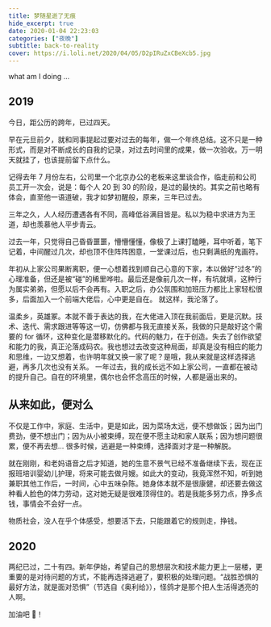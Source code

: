 ```yaml
---
title: 梦随星逝了无痕
hide_excerpt: true
date: 2020-01-04 22:23:03
categories: ["夜晚"]
subtitle: back-to-reality
cover: https://i.loli.net/2020/04/05/D2pIRuZxCBeXcb5.jpg
---
```


what am I doing ...

<!-- more -->

## 2019

今日，距公历的跨年，已过四天。

早在元旦前夕，就和同事提起过要对过去的每年，做一个年终总结。这不只是一种形式，而是对不断成长的自我的记录，对过去时间里的成果，做一次验收。万一明天就挂了，也该提前留下点什么。

记得去年 7 月份左右，公司里一个北京办公的老板来这里谈合作，临走前和公司员工开一次会，说是：每个人 20 到 30 的阶段，是过的最快的。其实之前也略有体会，直至他一语道破，我才如梦初醒般，原来，三年已过去。

三年之久，人人经历遭遇各有不同，高峰低谷满目皆是。私以为稳中求进方为王道，却也羡慕他人平步青云。

过去一年，只觉得自己昏昏噩噩，懵懵懂懂，像极了上课打瞌睡，耳中听着，笔下记着，中间醒过几次，却也顶不住阵阵困意，一堂课过后，也只剩满纸的鬼画符。

年初从上家公司果断离职，便一心想着找到顺自己心意的下家，本以做好“过冬”的心理准备，但还是被“碰”的稀里哗啦。最后还是像前几次一样，有坑就填，这种行为属实弟弟，但愿以后不会再有。入职之后，办公氛围和加班压力都比上家轻松很多，后面加入一个前端大佬后，心中更是自在。
就这样，我沦落了。

温柔乡，英雄冢。本就不善于表达的我，在大佬进入顶在我前面后，更是沉默。技术、迭代、需求跟进等等这一切，仿佛都与我无直接关系，我做的只是敲好这个需要的 for 循环，这种变化是潜移默化的。代码的魅力，在于创造。失去了创作欲望和能力的我，真正沦落成码农。我也想过去改变这种局面，却真是没有相应的能力和思维，一边又想着，也许明年就又换一家了呢？是哦，我从来就是这样选择逃避，再多几次也没有关系。
一年过去，我的成长远不如上家公司，一直都在被动的提升自己。自在的环境里，偶尔也会怀念高压的时候，人都是逼出来的。

## 从来如此，便对么

不仅是工作中，家庭、生活中，更是如此，因为菜场太远，便不想做饭；因为出门费劲，便不想出门；因为从小被束缚，现在便不愿主动和家人联系；因为想问题很累，便不再去想...
很多时候，逃避是一种束缚，选择面对才是一种解脱。

就在刚刚，和老妈语音之后才知道，她的生意不景气已经不准备继续下去，现在正报班培训婴幼儿护理，将来可能去做月嫂。如此大的变动，我竟浑然不知，听到她兼职其他工作后，一时间，心中五味杂陈。她身体本就不是很康健，却还要去做这种看人脸色的体力劳动，这对她无疑是很难顶得住的。若是我能多努力点，挣多点钱，事情会不会好一点。

物质社会，没人在乎个体感受，想要活下去，只能跟着它的规则走，挣钱。

## 2020

两纪已过，二十有四。新年伊始，希望自己的思想层次和技术能力更上一层楼，更重要的是对待问题的方式，不能再选择逃避了，要积极的处理问题。“战胜恐惧的最好方法，就是面对恐惧”（节选自《奥利给》），怪鸽才是那个把人生活得透亮的人啊。

加油吧 💪！
